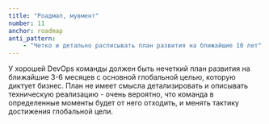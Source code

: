 ```yaml
---
title: "Роадмап, мувмент"
number: 11
anchor: roadmap
anti_pattern:
    - "Четко и детально расписывать план развития на ближайшие 10 лет"
---
```


У хорошей DevOps команды должен быть нечеткий план развития на ближайшие 3-6 месяцев с основной глобальной целью, 
которую диктует бизнес. План не имеет смысла детализировать и описывать техническую реализацию - очень вероятно, 
что команда в определенные моменты будет от него отходить, и менять тактику достижения глобальной цели.
